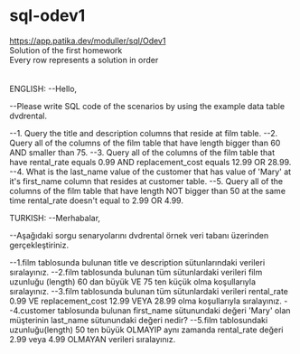 # sql-odev1
https://app.patika.dev/moduller/sql/Odev1 <br>
Solution of the first homework <br>
Every row represents a solution in order
<br><br><br>
ENGLISH:
--Hello,

--Please write SQL code of the scenarios by using the example data table dvdrental.

--1. Query the title and description columns that reside at film table.
--2. Query all of the columns of the film table that have length bigger than 60 AND smaller than 75.
--3. Query all of the columns of the film table that have rental_rate equals 0.99 AND replacement_cost equals 12.99 OR 28.99.
--4. What is the last_name value of the customer that has value of 'Mary' at it's first_name column that resides at customer table.
--5. Query all of the columns of the film table that have length NOT bigger than 50 at the same time rental_rate doesn't equal to 2.99 OR 4.99.

TURKISH:
--Merhabalar,

--Aşağıdaki sorgu senaryolarını dvdrental örnek veri tabanı üzerinden gerçekleştiriniz.

--1.film tablosunda bulunan title ve description sütunlarındaki verileri sıralayınız.
--2.film tablosunda bulunan tüm sütunlardaki verileri film uzunluğu (length) 60 dan büyük VE 75 ten küçük olma koşullarıyla sıralayınız.
--3.film tablosunda bulunan tüm sütunlardaki verileri rental_rate 0.99 VE replacement_cost 12.99 VEYA 28.99 olma koşullarıyla sıralayınız.
--4.customer tablosunda bulunan first_name sütunundaki değeri 'Mary' olan müşterinin last_name sütunundaki değeri nedir?
--5.film tablosundaki uzunluğu(length) 50 ten büyük OLMAYIP aynı zamanda rental_rate değeri 2.99 veya 4.99 OLMAYAN verileri sıralayınız.
